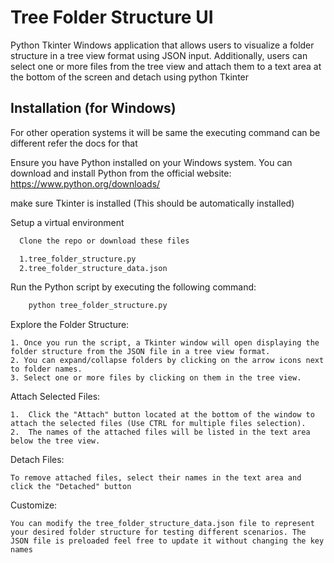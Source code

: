 
# Tree Folder Structure UI

Python Tkinter Windows application that allows users to visualize a folder structure in a tree view format using JSON input. Additionally, users can select one or more files from the tree view and attach them to a text area at the bottom of the screen and detach using python Tkinter

## Installation (for Windows)

For other operation systems it will be same the executing command can be different refer the docs for that

Ensure you have Python installed on your Windows system. You can download and install Python from the official website: https://www.python.org/downloads/

make sure Tkinter is installed (This should be automatically installed)

Setup a virtual environment

```bash
  Clone the repo or download these files

  1.tree_folder_structure.py
  2.tree_folder_structure_data.json

```
Run the Python script by executing the following command:
```bash
    python tree_folder_structure.py
```
    
Explore the Folder Structure:

    1. Once you run the script, a Tkinter window will open displaying the   folder structure from the JSON file in a tree view format.
    2. You can expand/collapse folders by clicking on the arrow icons next to folder names.
    3. Select one or more files by clicking on them in the tree view.

Attach Selected Files:

    1.  Click the "Attach" button located at the bottom of the window to attach the selected files (Use CTRL for multiple files selection).
    2.  The names of the attached files will be listed in the text area below the tree view.

Detach Files:

    To remove attached files, select their names in the text area and click the "Detached" button

Customize:

    You can modify the tree_folder_structure_data.json file to represent your desired folder structure for testing different scenarios. The JSON file is preloaded feel free to update it without changing the key names

